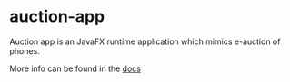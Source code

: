 # auction-app

Auction app is an JavaFX runtime application which mimics e-auction of phones.

More info can be found in the [docs](school-docs/ass3/docs.md)

